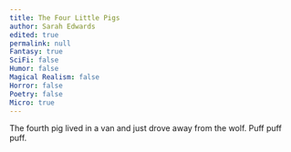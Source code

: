 ```yaml
---
title: The Four Little Pigs
author: Sarah Edwards
edited: true
permalink: null
Fantasy: true
SciFi: false
Humor: false
Magical Realism: false
Horror: false
Poetry: false
Micro: true
---
```

The fourth pig lived in a van and just drove away from the wolf. Puff puff puff.
